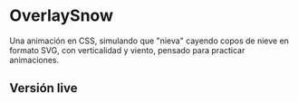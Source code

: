 # OverlaySnow

Una animación en CSS, simulando que "nieva" cayendo copos de nieve en formato SVG, con verticalidad y viento, pensado para practicar animaciones.

## Versión live
